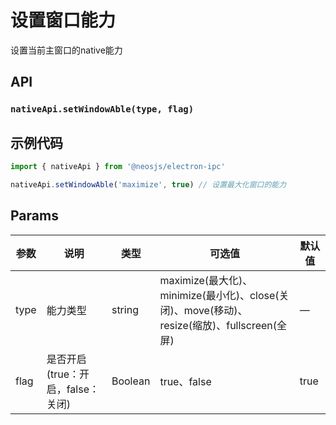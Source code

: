 # 设置窗口能力 <BadgeTip text="renderer" type="green"></BadgeTip>

设置当前主窗口的native能力

## API
### `nativeApi.setWindowAble(type, flag)`
### 

## 示例代码
```js
import { nativeApi } from '@neosjs/electron-ipc'

nativeApi.setWindowAble('maximize', true) // 设置最大化窗口的能力
```

## Params

| 参数  | 说明     | 类型   | 可选值     | 默认值 |
| ----- | -------- | ------ | ---------- | ------ |
| type | 能力类型 | string | maximize(最大化)、minimize(最小化)、close(关闭)、move(移动)、resize(缩放)、fullscreen(全屏) | —      |
| flag | 是否开启(true：开启，false：关闭) | Boolean | true、false | true      |

